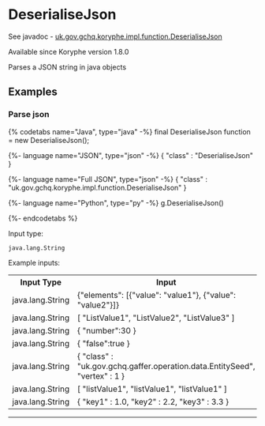 # DeserialiseJson
See javadoc - [uk.gov.gchq.koryphe.impl.function.DeserialiseJson](ref://../../javadoc/koryphe/uk/gov/gchq/koryphe/impl/function/DeserialiseJson.html)

Available since Koryphe version 1.8.0

Parses a JSON string in java objects

## Examples

### Parse json


{% codetabs name="Java", type="java" -%}
final DeserialiseJson function = new DeserialiseJson();

{%- language name="JSON", type="json" -%}
{
  "class" : "DeserialiseJson"
}

{%- language name="Full JSON", type="json" -%}
{
  "class" : "uk.gov.gchq.koryphe.impl.function.DeserialiseJson"
}

{%- language name="Python", type="py" -%}
g.DeserialiseJson()

{%- endcodetabs %}

Input type:

```
java.lang.String
```

Example inputs:
<table style="display: block;">
<tr><th>Input Type</th><th>Input</th><th>Result Type</th><th>Result</th></tr>
<tr><td>java.lang.String</td><td>{&quot;elements&quot;: [{&quot;value&quot;: &quot;value1&quot;}, {&quot;value&quot;: &quot;value2&quot;}]}</td><td>java.util.LinkedHashMap</td><td>{elements=[{value=value1}, {value=value2}]}</td></tr>
<tr><td>java.lang.String</td><td>[ &quot;ListValue1&quot;, &quot;ListValue2&quot;, &quot;ListValue3&quot; ]</td><td>java.util.ArrayList</td><td>[ListValue1, ListValue2, ListValue3]</td></tr>
<tr><td>java.lang.String</td><td>{ &quot;number&quot;:30 }</td><td>java.util.LinkedHashMap</td><td>{number=30}</td></tr>
<tr><td>java.lang.String</td><td>{ &quot;false&quot;:true }</td><td>java.util.LinkedHashMap</td><td>{false=true}</td></tr>
<tr><td>java.lang.String</td><td>{
  &quot;class&quot; : &quot;uk.gov.gchq.gaffer.operation.data.EntitySeed&quot;,
  &quot;vertex&quot; : 1
}</td><td>java.util.LinkedHashMap</td><td>{class=uk.gov.gchq.gaffer.operation.data.EntitySeed, vertex=1}</td></tr>
<tr><td>java.lang.String</td><td>[ &quot;listValue1&quot;, &quot;listValue1&quot;, &quot;listValue1&quot; ]</td><td>java.util.ArrayList</td><td>[listValue1, listValue1, listValue1]</td></tr>
<tr><td>java.lang.String</td><td>{
  &quot;key1&quot; : 1.0,
  &quot;key2&quot; : 2.2,
  &quot;key3&quot; : 3.3
}</td><td>java.util.LinkedHashMap</td><td>{key1=1.0, key2=2.2, key3=3.3}</td></tr>
</table>

-----------------------------------------------

